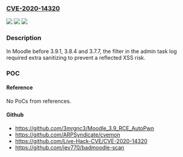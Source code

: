 ### [CVE-2020-14320](https://cve.mitre.org/cgi-bin/cvename.cgi?name=CVE-2020-14320)
![](https://img.shields.io/static/v1?label=Product&message=Moodle&color=blue)
![](https://img.shields.io/static/v1?label=Version&message=Moodle%203.9%2C%203.8%20to%203.8.3%20and%203.7%20to%203.7.6%20&color=brightgreen)
![](https://img.shields.io/static/v1?label=Vulnerability&message=CWE-79&color=brightgreen)

### Description

In Moodle before 3.9.1, 3.8.4 and 3.7.7, the filter in the admin task log required extra sanitizing to prevent a reflected XSS risk.

### POC

#### Reference
No PoCs from references.

#### Github
- https://github.com/3mrgnc3/Moodle_3.9_RCE_AutoPwn
- https://github.com/ARPSyndicate/cvemon
- https://github.com/Live-Hack-CVE/CVE-2020-14320
- https://github.com/jev770/badmoodle-scan

